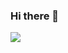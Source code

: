 ### Hi there 👋
<a href="버튼을 눌렀을 때 이동할 링크" target="_blank"><img src="https://img.shields.io/badge/000000?style=flat&logo='42'&logoColor=ffffff"/></a>

<!--
**071yoon/071yoon** is a ✨ _special_ ✨ repository because its `README.md` (this file) appears on your GitHub profile.

Here are some ideas to get you started:

- 🔭 I’m currently working on ...
- 🌱 I’m currently learning ...
- 👯 I’m looking to collaborate on ...
- 🤔 I’m looking for help with ...
- 💬 Ask me about ...
- 📫 How to reach me: ...
- 😄 Pronouns: ...
- ⚡ Fun fact: ...
-->
